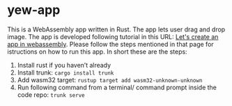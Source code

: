 # yew-app

This is a WebAssembly app written in Rust. The app lets user drag and drop image. The app is developed following tutorial in this URL: [Let's create an app in webassembly](https://infinite-improbability.org/rust_wasm_photos/).
Please follow the steps mentioned in that page for istructions on how to run this app. In short these are the steps:

1. Install rust if you haven’t already
2. Install trunk: `cargo install trunk`
3. Add wasm32 target: `rustup target add wasm32-unknown-unknown`
4. Run following command from a terminal/ command prompt inside the code repo: `trunk serve`


